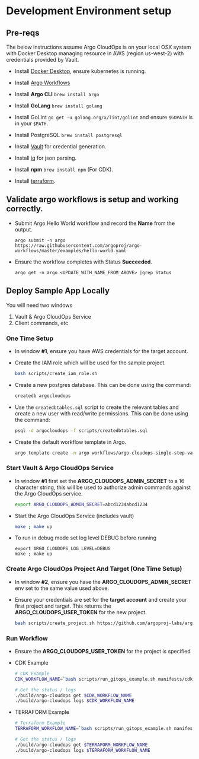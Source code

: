# Development Environment setup

## Pre-reqs

The below instructions assume Argo CloudOps is on your local OSX system
with Docker Desktop managing resource in AWS (region us-west-2) with credentials provided by Vault.

* Install [Docker Desktop](https://www.docker.com/products/docker-desktop), ensure kubernetes is running.

* Install [Argo Workflows](https://argoproj.github.io/argo-workflows/installation/)

* Install **Argo CLI** `brew install argo`

* Install **GoLang** `brew install golang`

* Install GoLint `go get -u golang.org/x/lint/golint` and ensure `$GOPATH` is in your `$PATH`.

* Install PostgreSQL `brew install postgresql`

* Install [Vault](https://www.vaultproject.io/downloads) for credential generation.

* Install [jq](https://stedolan.github.io/jq/) for json parsing.

* Install **npm** `brew install npm` (For CDK).

* Install [terraform](https://www.terraform.io/downloads.html).

## Validate argo workflows is setup and working correctly.

* Submit Argo Hello World workflow and record the **Name** from the output.

    ```
    argo submit -n argo https://raw.githubusercontent.com/argoproj/argo-workflows/master/examples/hello-world.yaml
    ```

* Ensure the workflow completes with Status **Succeeded**.

    ```
    argo get -n argo <UPDATE_WITH_NAME_FROM_ABOVE> |grep Status
    ```


## Deploy Sample App Locally

You will need two windows

1. Vault & Argo CloudOps Service
1. Client commands, etc

### One Time Setup

* In window **#1**, ensure you have AWS credentials for the target account.

* Create the IAM role which will be used for the sample project.

    ```sh
    bash scripts/create_iam_role.sh
    ```

* Create a new postgres database. This can be done using the command:

    ```sh
    createdb argocloudops
    ```

* Use the `createdbtables.sql` script to create the relevant tables and create a new user with read/write permissions. This can be done using the command:

    ```sh
    psql -d argocloudops -f scripts/createdbtables.sql
    ```

* Create the default workflow template in Argo.

    ```sh
    argo template create -n argo workflows/argo-cloudops-single-step-vault-aws.yaml
    ```

### Start Vault & Argo CloudOps Service

* In window **#1** first set the **ARGO_CLOUDOPS_ADMIN_SECRET** to a 16
character string, this will be used to authorize admin commands against
the Argo CloudOps service.

    ```sh
    export ARGO_CLOUDOPS_ADMIN_SECRET=abcd1234abcd1234
    ```

* Start the Argo CloudOps Service (includes vault)

    ```sh
    make ; make up
    ```

* To run in debug mode set log level DEBUG before running

    ```
    export ARGO_CLOUDOPS_LOG_LEVEL=DEBUG
    make ; make up
    ```

### Create Argo CloudOps Project And Target (One Time Setup)

* In window **#2**, ensure you have the **ARGO_CLOUDOPS_ADMIN_SECRET**
env set to the same value used above.

* Ensure your credentials are set for the **target account** and create your first
project and target. This returns the **ARGO_CLOUDOPS_USER_TOKEN** for the new project.

    ```sh
    bash scripts/create_project.sh https://github.com/argoproj-labs/argo-cloudops.git
    ```

### Run Workflow

* Ensure the **ARGO_CLOUDOPS_USER_TOKEN** for the project is specified

* CDK Example

    ```sh
    # CDK Example
    CDK_WORKFLOW_NAME=`bash scripts/run_gitops_example.sh manifests/cdk_manifest.yaml 60675a3012c63dd7edc9097654246e48438fa93d dev`

    # Get the status / logs
    ./build/argo-cloudops get $CDK_WORKFLOW_NAME
    ./build/argo-cloudops logs $CDK_WORKFLOW_NAME
    ```

* TERRAFORM Example

    ```sh
    # Terraform Example
    TERRAFORM_WORKFLOW_NAME=`bash scripts/run_gitops_example.sh manifests/terraform_manifest.yaml 60675a3012c63dd7edc9097654246e48438fa93d dev`

    # Get the status / logs
    ./build/argo-cloudops get $TERRAFORM_WORKFLOW_NAME
    ./build/argo-cloudops logs $TERRAFORM_WORKFLOW_NAME
    ```